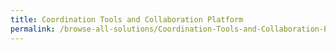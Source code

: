 ```yaml
---
title: Coordination Tools and Collaboration Platform
permalink: /browse-all-solutions/Coordination-Tools-and-Collaboration-Platform
---
```


